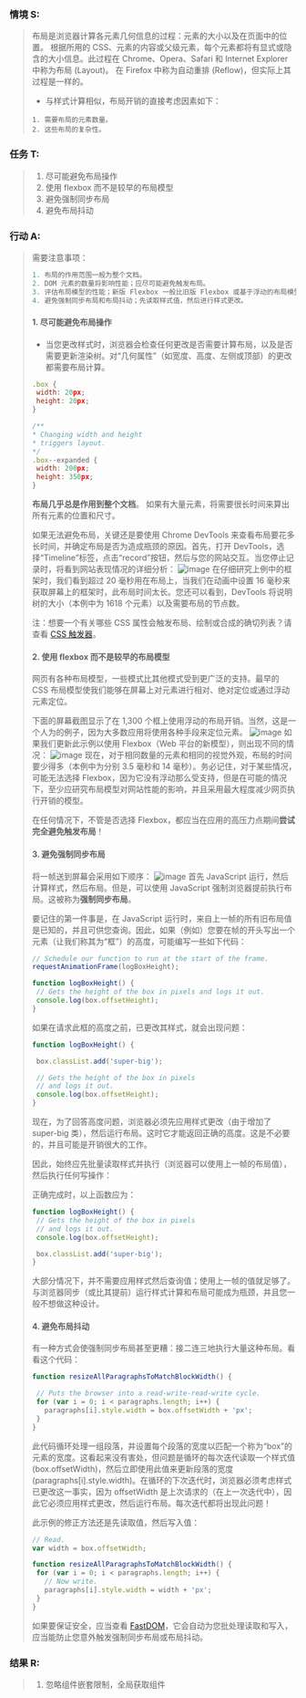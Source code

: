 ### 情境 S:
> 布局是浏览器计算各元素几何信息的过程：元素的大小以及在页面中的位置。 根据所用的 CSS、元素的内容或父级元素，每个元素都将有显式或隐含的大小信息。此过程在 Chrome、Opera、Safari 和 Internet Explorer 中称为布局 (Layout)。 在 Firefox 中称为自动重排 (Reflow)，但实际上其过程是一样的。
> + 与样式计算相似，布局开销的直接考虑因素如下：
>```
>1. 需要布局的元素数量。
>2. 这些布局的复杂性。
>```
### 任务 T:  
> 1. 尽可能避免布局操作
> 2. 使用 flexbox 而不是较早的布局模型
> 3. 避免强制同步布局
> 4. 避免布局抖动
### 行动 A: 
> 需要注意事项：
> ```javascript
> 1. 布局的作用范围一般为整个文档。
> 2. DOM 元素的数量将影响性能；应尽可能避免触发布局。
> 3. 评估布局模型的性能；新版 Flexbox 一般比旧版 Flexbox 或基于浮动的布局模型更快。
> 4. 避免强制同步布局和布局抖动；先读取样式值，然后进行样式更改。
> ```
> #### 1. 尽可能避免布局操作
> + 当您更改样式时，浏览器会检查任何更改是否需要计算布局，以及是否需要更新渲染树。对“几何属性”（如宽度、高度、左侧或顶部）的更改都需要布局计算。
>````js
>.box {
>  width: 20px;
>  height: 20px;
>}
>
>/**
> * Changing width and height
> * triggers layout.
> */
>.box--expanded {
>  width: 200px;
>  height: 350px;
>}
>````
>**布局几乎总是作用到整个文档**。 如果有大量元素，将需要很长时间来算出所有元素的位置和尺寸。
>
>如果无法避免布局，关键还是要使用 Chrome DevTools 来查看布局要花多长时间，并确定布局是否为造成瓶颈的原因。首先，打开 DevTools，选择“Timeline”标签，点击“record”按钮，然后与您的网站交互。当您停止记录时，将看到网站表现情况的详细分析：
>![image](http://note.youdao.com/yws/public/resource/ab3a761e622c95399c376f66000eb692/xmlnote/WEB2f50ba7e90949a07865fc753179e7073/1B92B2BB5B394F8A953FF5CB841B2986/14972)
>在仔细研究上例中的框架时，我们看到超过 20 毫秒用在布局上，当我们在动画中设置 16 毫秒来获取屏幕上的框架时，此布局时间太长。您还可以看到，DevTools 将说明树的大小（本例中为 1618 个元素）以及需要布局的节点数。
>
> 注：想要一个有关哪些 CSS 属性会触发布局、绘制或合成的确切列表？请查看 [CSS 触发器](https://csstriggers.com/)。
> #### 2. 使用 flexbox 而不是较早的布局模型
>网页有各种布局模型，一些模式比其他模式受到更广泛的支持。最早的 CSS 布局模型使我们能够在屏幕上对元素进行相对、绝对定位或通过浮动元素定位。
>
>下面的屏幕截图显示了在 1,300 个框上使用浮动的布局开销。当然，这是一个人为的例子，因为大多数应用将使用各种手段来定位元素。
>![image](http://note.youdao.com/yws/public/resource/ab3a761e622c95399c376f66000eb692/xmlnote/WEB2f50ba7e90949a07865fc753179e7073/EA9B0C6C3D094C39992BE69521D81E3C/14985)
>如果我们更新此示例以使用 Flexbox（Web 平台的新模型），则出现不同的情况：
>![image](http://note.youdao.com/yws/public/resource/ab3a761e622c95399c376f66000eb692/xmlnote/WEB2f50ba7e90949a07865fc753179e7073/6A6CCEB36F13443CB640F5FC8A472FF4/14988)
>现在，对于相同数量的元素和相同的视觉外观，布局的时间要少得多（本例中为分别 3.5 毫秒和 14 毫秒）。务必记住，对于某些情况，可能无法选择 Flexbox，因为它没有浮动那么受支持，但是在可能的情况下，至少应研究布局模型对网站性能的影响，并且采用最大程度减少网页执行开销的模型。
>
>在任何情况下，不管是否选择 Flexbox，都应当在应用的高压力点期间**尝试完全避免触发布局**！
> #### 3. 避免强制同步布局
> 将一帧送到屏幕会采用如下顺序：
>![image](http://note.youdao.com/yws/public/resource/ab3a761e622c95399c376f66000eb692/xmlnote/WEB2f50ba7e90949a07865fc753179e7073/6080EBD02E8F491FB1BAFA6261B7E9DE/14990)
>首先 JavaScript 运行，然后计算样式，然后布局。但是，可以使用 JavaScript 强制浏览器提前执行布局。这被称为**强制同步布局**。
>
>要记住的第一件事是，在 JavaScript 运行时，来自上一帧的所有旧布局值是已知的，并且可供您查询。因此，如果（例如）您要在帧的开头写出一个元素（让我们称其为“框”）的高度，可能编写一些如下代码：
>```javascript
>// Schedule our function to run at the start of the frame.
>requestAnimationFrame(logBoxHeight);
>
>function logBoxHeight() {
>  // Gets the height of the box in pixels and logs it out.
>  console.log(box.offsetHeight);
>}
>```
>如果在请求此框的高度之前，已更改其样式，就会出现问题：
>```javascript
>function logBoxHeight() {
>
>  box.classList.add('super-big');
>
>  // Gets the height of the box in pixels
>  // and logs it out.
>  console.log(box.offsetHeight);
>}
>```
>现在，为了回答高度问题，浏览器必须先应用样式更改（由于增加了 super-big 类），然后运行布局。这时它才能返回正确的高度。这是不必要的，并且可能是开销很大的工作。
>
>因此，始终应先批量读取样式并执行（浏览器可以使用上一帧的布局值），然后执行任何写操作：
>
>正确完成时，以上函数应为：
>```javascript
>function logBoxHeight() {
>  // Gets the height of the box in pixels
>  // and logs it out.
>  console.log(box.offsetHeight);
>
>  box.classList.add('super-big');
>}
>```
>大部分情况下，并不需要应用样式然后查询值；使用上一帧的值就足够了。与浏览器同步（或比其提前）运行样式计算和布局可能成为瓶颈，并且您一般不想做这种设计。
> #### 4. 避免布局抖动
>有一种方式会使强制同步布局甚至更糟：接二连三地执行大量这种布局。看看这个代码：
>```javascript
>function resizeAllParagraphsToMatchBlockWidth() {
>
>  // Puts the browser into a read-write-read-write cycle.
>  for (var i = 0; i < paragraphs.length; i++) {
>    paragraphs[i].style.width = box.offsetWidth + 'px';
>  }
>}
>```
>此代码循环处理一组段落，并设置每个段落的宽度以匹配一个称为“box”的元素的宽度。这看起来没有害处，但问题是循环的每次迭代读取一个样式值 (box.offsetWidth)，然后立即使用此值来更新段落的宽度 (paragraphs[i].style.width)。在循环的下次迭代时，浏览器必须考虑样式已更改这一事实，因为 offsetWidth 是上次请求的（在上一次迭代中），因此它必须应用样式更改，然后运行布局。每次迭代都将出现此问题！
>
>此示例的修正方法还是先读取值，然后写入值：
>```javascript
>// Read.
>var width = box.offsetWidth;
>
>function resizeAllParagraphsToMatchBlockWidth() {
>  for (var i = 0; i < paragraphs.length; i++) {
>    // Now write.
>    paragraphs[i].style.width = width + 'px';
>  }
>}
>```
>如果要保证安全，应当查看 [FastDOM](https://github.com/wilsonpage/fastdom)，它会自动为您批处理读取和写入，应当能防止您意外触发强制同步布局或布局抖动。
### 结果 R:
> 1. 忽略组件嵌套限制，全局获取组件
<table>
    <tr></tr>
</table>
